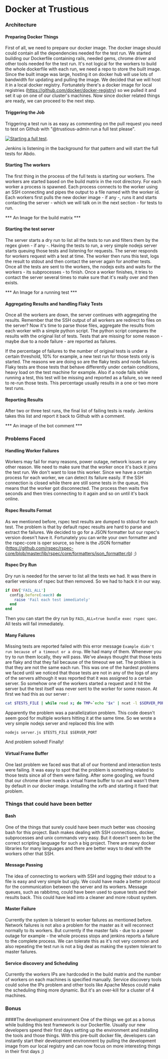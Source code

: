 # Docker at Trustious

### Architecture

#### Preparing Docker Things
First of all, we need to prepare our docker image. The docker image should could contain all the dependencies needed for the test run. We started building our Dockerfile containing rails, needed gems, chrome driver and other tools needed for the test run. It's not logical for the workers to build the whole dockerfile with each run, we need a repo to store the built image. Since the built image was large, hosting it on docker hub will use lots of bandwidth for updating and pulling the image. We decided that we will host it in a local docker registry. Fortunately there's a docker image for local registries (https://github.com/docker/docker-registry) so we pulled it and set it up on one of our cluster's machines. Now since docker related things are ready, we can proceed to the next step.

#### Triggering the Job
Triggering a test run is as easy as commenting on the pull request you need to test on Github with "@trustious-admin run a full test please".

[![Starting a full test](/img/docker-at-trustious/run-full-tests)](/img/docker-at-trustious/run-full-tests).

Jenkins is listening in the background for that pattern and will start the full tests for Abdo.

#### Starting The workers
The first thing in the process of the full tests is starting our workers. The workers are started based on the build matrix in the root directory. For each worker a process is spawned. Each process connects to the worker using an SSH connecting and pipes the output to a file named with the worker id. Each workers first pulls the new docker image - if any -, runs it and starts contacting the server - which we will talk on in the next section - for tests to run.

*** An Image for the build matrix ***

#### Starting the test server
The server starts a dry run to list all the tests to run and filters them by the regex given - if any -. Having the tests to run, a very simple nodejs server starts queuing those tests and listening for requests. The server responds for workers request with a test at time. The worker then runs this test, logs the result to stdout and then contact the server again for another tests. Once all the tests are sent to the workers, the nodejs exits and waits for the workers - its subprocesses - to finish. Once a worker finishes, it tries to contact the server several times to make sure that it's really over and then exists.

*** An Image for a running test ***

#### Aggregating Results and handling Flaky Tests
Once all the workers are down, the server continues with aggregating the results. Remember that the SSH output of all workers are redirect to files on the server? Now it's time to parse those files, aggregate the results from each worker with a simple python script. The python script compares the results with the original list of tests. Tests that are missing for some reason - maybe due to a node failure - are reported as failures.

If the percentage of failures to the number of original tests is under a certain threshold, 10% for example, a new test run for those tests only is started. The reasons we are doing so are the flaky tests and node failures. Flaky tests are those tests that behave differently under certain conditions, heavy load on the test machine for example. Also if a node fails while running a test, this test will be missing and reported as a failure, so we need to re-run those tests. This percentage usually results in a one or two more test runs.

#### Reporting Results
After two or three test runs, the final list of failing tests is ready. Jenkins takes this list and report it back to Github with a comment.

*** An image of the bot comment ***

### Problems Faced
#### Handling Worker Failures
Workers may fail for many reasons, power outage, network issues or any other reason. We need to make sure that the worker once it's back it joins the test run. We don't want to lose this worker. Since we have a certain process for each worker, we can detect its failure easily. If the SSH connection is closed while there are still some tests in the queue, this means that the worker got disconnected. The process then waits five seconds and then tries connecting to it again and so on until it's back online.

#### Rspec Results Format
As we mentioned before, rspec test results are dumped to stdout for each test. The problem is that by default rspec results are hard to parse and extract the failures. We decided to go for a JSON formatter but our rspec's version doesn't have it. Fortunately you can write your own formatter and the rspec-core is oper source, so here is the JSON formatter (https://github.com/rspec/rspec-core/blob/master/lib/rspec/core/formatters/json_formatter.rb) ;)

#### Rspec Dry Run
Dry run is needed for the server to list all the tests we had. It was there in earlier versions of rspec but then removed. So we had to hack it in our way.

```ruby
if ENV['FAIL_ALL']
  config.before(:each) do
    raise 'Fail each test immediately'
  end
end
```

Then you can start the dry run by `FAIL_ALL=true bundle exec rspec spec`. All tests will fail immediately.

#### Many Failures
Missing tests are reported failed with this error message `Example didn't run because of a timeout or a drop`. We had many of them. Whenever you try to run them locally, they will pass. We've always thought that those tests are flaky and that they fail because of the timeout we set. The problem is that they are not the same each run. This was one of the hardest problems we faced until we noticed that those tests are not in any of the logs of any of the servers although it was reported that it was assigned to a certain server. So somehow one of the workers started a request and it hit the server but the test itself was never sent to the worker for some reason. At first we had this as our server :

```bash
cat $TESTS_FILE | while read x; do TMP=`echo "$x" | ncat -l $SERVER_PORT`; echo "$TEST_COUNTER - $x --> Worker $TMP"; let TEST_COUNTER=TEST_COUNTER+1; done
```

Apparently the problem was a parallelization problem. This code doesn't seem good for multiple workers hitting it at the same time. So we wrote a very simple nodejs server and replaced this line with

```nodejs
nodejs server.js $TESTS_FILE $SERVER_PORT
```

And problem solved! Finally!

#### Virtual Frame Buffer
One last problem we faced was that all of our frontend and interaction tests were failing. It was easy to spot that the problem is something related to those tests since all of them were failing. After some googling, we found that our chrome driver needs a virtual frame buffer to run and wasn't there by default in our docker image. Installing the xvfb and starting it fixed that problem.

### Things that could have been better
#### Bash
One of the things that surely could have been much better was choosing bash for this project. Bash makes dealing with SSH connections, docker, subprocesses and unix commands very easy. But it doesn't seem to be the correct scripting language for such a big project. There are many docker libraries for many languages and there are better ways to deal with the workers other that SSH.

#### Message Passing
The idea of connecting to workers with SSH and logging their stdout to a file is easy and very simple but ugly. We could have made a better protocol for the communication between the server and its workers. Message queues, such as rabbitmq, could have been used to queue tests and their results back. This could have lead into a cleaner and more robust system.

#### Master Failure
Currently the system is tolerant to worker failures as mentioned before. Network failures is not also a problem for the master as it will reconnect normally to its workers. But currently if the master fails - due to a power outage for example - the whole process stops and jenkins reports a failure to the complete process. We can tolerate this as it's not very common and also repeating the test run is not a big deal as making the system tolerant to master failures.

#### Service discovery and Scheduling
Currently the workers IPs are hardcoded in the build matrix and the number of workers on each machines is specified manually. Service discovery tools could solve the IPs problem and other tools like Apache Mesos could make the scheduling thing more dynamic. But it's an over-kill for a cluster of 4 machines.

### Bonus
####The development environment
One of the things we got as a bonus while building this test framework is our Dockerfile. Usually our new developers spend their first days setting up the environment and installing the tools and those things. With this pre-built docker file, developers can instantly start their development environment by pulling the development image from our local registry and can now focus on more interesting things in their first days ;)

